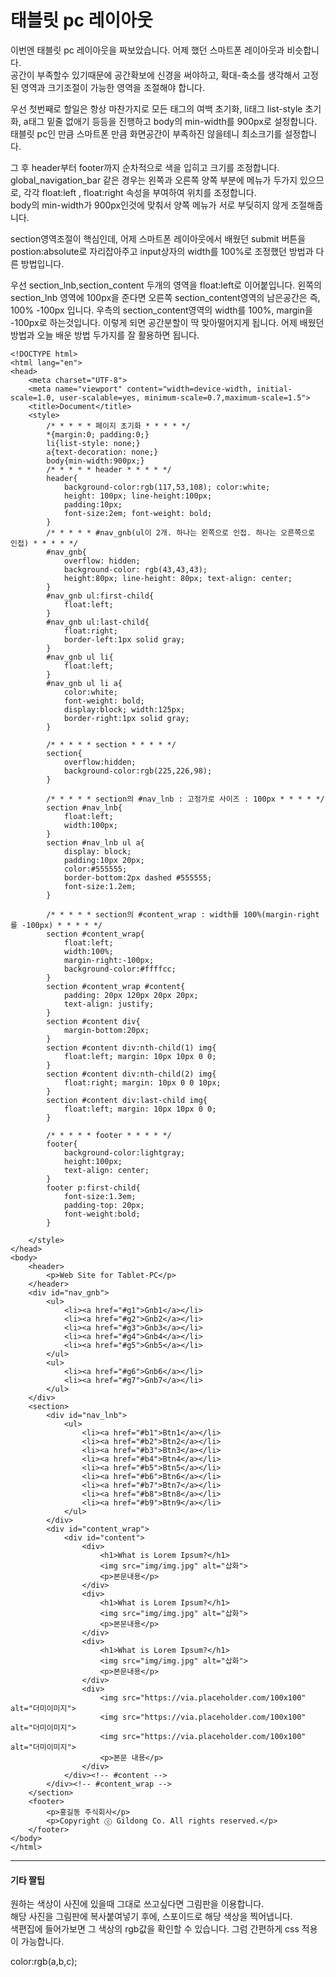 # 태블릿 pc 레이아웃

이번엔 태블릿 pc 레이아웃을 짜보았습니다. 어제 했던 스마트폰 레이아웃과 비슷합니다.  
공간이 부족할수 있기때문에 공간확보에 신경을 써야하고, 확대-축소를 생각해서 고정된 영역과 크기조절이 가능한 영역을 조절해야 합니다.

우선 첫번째로 할일은 항상 마찬가지로 모든 태그의 여백 초기화, li태그 list-style 초기화, a태그 밑줄 없애기 등등을 진행하고
body의 min-width를 900px로 설정합니다.  
태블릿 pc인 만큼 스마트폰 만큼 화면공간이 부족하진 않을테니 최소크기를 설정합니다. 

그 후 header부터 footer까지 순차적으로 색을 입히고 크기를 조정합니다.  
global_navigation_bar 같은 경우는 왼쪽과 오른쪽 양쪽 부분에 메뉴가 두가지 있으므로, 각각 float:left , float:right 속성을 부여하여 위치를 조정합니다.  
body의 min-width가 900px인것에 맞춰서 양쪽 메뉴가 서로 부딪히지 않게 조절해줍니다.

section영역조절이 핵심인데, 어제 스마트폰 레이아웃에서 배웠던 submit 버튼을 postion:absolute로 자리잡아주고 input상자의 width를 100%로 조정했던 방법과 다른 방법입니다.

우선 section_lnb,section_content 두개의 영역을 float:left로 이어붙입니다.
왼쪽의 section_lnb 영역에 100px을 준다면 오른쪽 section_content영역의 남은공간은 즉, 100% -100px 입니다.
우측의 section_content영역의 width를 100%, margin을 -100px로 하는것입니다.
이렇게 되면 공간분할이 딱 맞아떨어지게 됩니다. 어제 배웠던 방법과 오늘 배운 방법 두가지를 잘 활용하면 됩니다.






```
<!DOCTYPE html>
<html lang="en">
<head>
    <meta charset="UTF-8">
    <meta name="viewport" content="width=device-width, initial-scale=1.0, user-scalable=yes, minimum-scale=0.7,maximum-scale=1.5">
    <title>Document</title>
    <style>
        /* * * * * 페이지 초기화 * * * * */
        *{margin:0; padding:0;}
        li{list-style: none;}
        a{text-decoration: none;}
        body{min-width:900px;}
        /* * * * * header * * * * */
        header{
            background-color:rgb(117,53,108); color:white;
            height: 100px; line-height:100px;
            padding:10px;
            font-size:2em; font-weight: bold;
        }
        /* * * * * #nav_gnb(ul이 2개. 하나는 왼쪽으로 인접. 하나는 오른쪽으로 인접) * * * * */
        #nav_gnb{
            overflow: hidden;
            background-color: rgb(43,43,43);
            height:80px; line-height: 80px; text-align: center;
        }
        #nav_gnb ul:first-child{
            float:left;
        }
        #nav_gnb ul:last-child{
            float:right;
            border-left:1px solid gray;
        }
        #nav_gnb ul li{
            float:left;
        }
        #nav_gnb ul li a{
            color:white;
            font-weight: bold;
            display:block; width:125px;
            border-right:1px solid gray;
        }

        /* * * * * section * * * * */
        section{
            overflow:hidden;
            background-color:rgb(225,226,98);
        }

        /* * * * * section의 #nav_lnb : 고정가로 사이즈 : 100px * * * * */
        section #nav_lnb{
            float:left;
            width:100px;
        }
        section #nav_lnb ul a{
            display: block;
            padding:10px 20px;
            color:#555555;
            border-bottom:2px dashed #555555;
            font-size:1.2em;
        }

        /* * * * * section의 #content_wrap : width를 100%(margin-right를 -100px) * * * * */
        section #content_wrap{
            float:left;
            width:100%;
            margin-right:-100px;
            background-color:#ffffcc;
        }
        section #content_wrap #content{
            padding: 20px 120px 20px 20px;
            text-align: justify;
        }
        section #content div{
            margin-bottom:20px;
        }
        section #content div:nth-child(1) img{
            float:left; margin: 10px 10px 0 0;
        }
        section #content div:nth-child(2) img{
            float:right; margin: 10px 0 0 10px;
        }
        section #content div:last-child img{
            float:left; margin: 10px 10px 0 0;
        }

        /* * * * * footer * * * * */
        footer{
            background-color:lightgray;
            height:100px;
            text-align: center;
        }
        footer p:first-child{
            font-size:1.3em;
            padding-top: 20px;
            font-weight:bold;
        }

    </style>
</head>
<body>
    <header>
        <p>Web Site for Tablet-PC</p>
    </header>
    <div id="nav_gnb">
        <ul>
            <li><a href="#g1">Gnb1</a></li>
            <li><a href="#g2">Gnb2</a></li>
            <li><a href="#g3">Gnb3</a></li>
            <li><a href="#g4">Gnb4</a></li>
            <li><a href="#g5">Gnb5</a></li>
        </ul>
        <ul>
            <li><a href="#g6">Gnb6</a></li>
            <li><a href="#g7">Gnb7</a></li>
        </ul>
    </div>
    <section>
        <div id="nav_lnb">
            <ul>
                <li><a href="#b1">Btn1</a></li>
                <li><a href="#b2">Btn2</a></li>
                <li><a href="#b3">Btn3</a></li>
                <li><a href="#b4">Btn4</a></li>
                <li><a href="#b5">Btn5</a></li>
                <li><a href="#b6">Btn6</a></li>
                <li><a href="#b7">Btn7</a></li>
                <li><a href="#b8">Btn8</a></li>
                <li><a href="#b9">Btn9</a></li>
            </ul>
        </div>
        <div id="content_wrap">
            <div id="content">
                <div>
                    <h1>What is Lorem Ipsum?</h1>
                    <img src="img/img.jpg" alt="삽화">
                    <p>본문내용</p>
                </div>
                <div>
                    <h1>What is Lorem Ipsum?</h1>
                    <img src="img/img.jpg" alt="삽화">
                    <p>본문내용</p>
                </div>
                <div>
                    <h1>What is Lorem Ipsum?</h1>
                    <img src="img/img.jpg" alt="삽화">
                    <p>본문내용</p>
                </div>
                <div>
                    <img src="https://via.placeholder.com/100x100" alt="더미이미지">
                    <img src="https://via.placeholder.com/100x100" alt="더미이미지">
                    <img src="https://via.placeholder.com/100x100" alt="더미이미지">
                    <p>본문 내용</p>
                </div>
            </div><!-- #content -->
        </div><!-- #content_wrap -->
    </section>
    <footer>
        <p>홍길동 주식회사</p>
        <p>Copyright ⓒ Gildong Co. All rights reserved.</p>
    </footer>
</body>
</html>
```


----------
#### 기타 짤팁
원하는 색상이 사진에 있을때 그대로 쓰고싶다면 그림판을 이용합니다.  
해당 사진을 그림판에 복사붙여넣기 후에, 스포이드로 해당 색상을 찍어냅니다.  
색편집에 들어가보면 그 색상의 rgb값을 확인할 수 있습니다. 그럼 간편하게 css 적용이 가능합니다.

color:rgb(a,b,c);


